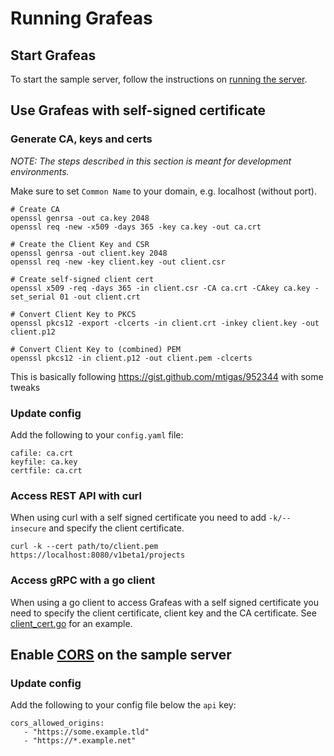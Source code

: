 # Running Grafeas

## Start Grafeas

To start the sample server, follow the instructions on [running the
server](https://github.com/grafeas/grafeas/tree/master/samples/server/go-server/api/server#running-the-server).

## Use Grafeas with self-signed certificate

### Generate CA, keys and certs

_NOTE: The steps described in this section is meant for development environments._

Make sure to set `Common Name` to your domain, e.g. localhost (without port).

```
# Create CA
openssl genrsa -out ca.key 2048
openssl req -new -x509 -days 365 -key ca.key -out ca.crt

# Create the Client Key and CSR
openssl genrsa -out client.key 2048
openssl req -new -key client.key -out client.csr

# Create self-signed client cert
openssl x509 -req -days 365 -in client.csr -CA ca.crt -CAkey ca.key -set_serial 01 -out client.crt

# Convert Client Key to PKCS
openssl pkcs12 -export -clcerts -in client.crt -inkey client.key -out client.p12

# Convert Client Key to (combined) PEM
openssl pkcs12 -in client.p12 -out client.pem -clcerts
```

This is basically following https://gist.github.com/mtigas/952344 with some tweaks

### Update config

Add the following to your `config.yaml` file:

```
cafile: ca.crt
keyfile: ca.key
certfile: ca.crt
```

### Access REST API with curl

When using curl with a self signed certificate you need to add `-k/--insecure` and specify the client certificate.

`curl -k --cert path/to/client.pem https://localhost:8080/v1beta1/projects`

### Access gRPC with a go client

When using a go client to access Grafeas with a self signed certificate you need to specify the client certificate, client key and the CA certificate. See [client\_cert.go](https://github.com/grafeas/grafeas/blob/master/samples/server/go-server/api/server/main/client_cert.go) for an example.

## Enable [CORS](https://enable-cors.org/) on the sample server

### Update config

Add the following to your config file below the `api` key:

```
cors_allowed_origins:
   - "https://some.example.tld"
   - "https://*.example.net"
```
